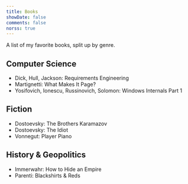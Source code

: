 ```yaml
---
title: Books
showDate: false
comments: false
norss: true
---
```


A list of my favorite books, split up by genre.

## Computer Science
- Dick, Hull, Jackson: Requirements Engineering
- Martignetti: What Makes It Page?
- Yosifovich, Ionescu, Russinovich, Solomon: Windows Internals Part 1

## Fiction
- Dostoevsky: The Brothers Karamazov
- Dostoevsky: The Idiot
- Vonnegut: Player Piano

## History & Geopolitics
- Immerwahr: How to Hide an Empire
- Parenti: Blackshirts & Reds